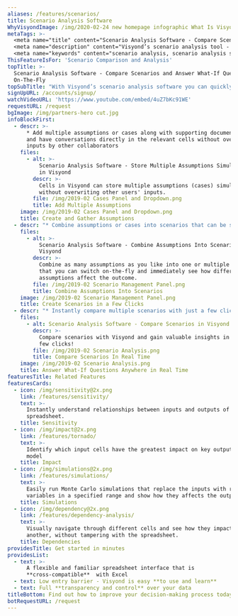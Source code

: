 ```yaml
---
aliases: /features/scenarios/
title: Scenario Analysis Software
WhyVisyondImage: /img/2020-02-24 new homepage infographic What Is Visyond.png
metaTags: >-
  <meta name="title" content="Scenario Analysis Software - Compare Scenarios and Answer What-If Questions On-The-Fly">
  <meta name="description" content="Visyond’s scenario analysis tool - compare different scenarios easily without depending on experts.">
  <meta name="keywords" content="scenario analysis, scenario analysis software, scenario analysis tool">
ThisFeatureIsFor: 'Scenario Comparison and Analysis'
topTitle: >-
  Scenario Analysis Software - Compare Scenarios and Answer What-If Questions
  On-The-Fly
topSubTitle: "With Visyond’s scenario analysis software you can quickly compare different assumptions in  real time without depending on experts.\r\n"
signUpURL: /accounts/signup/
watchVideoURL: 'https://www.youtube.com/embed/4uZ7bKc91WE'
requestURL: /request
bgImage: /img/partners-hero cut.jpg
infoBlockFirst:
  - descr: >-
      * Add multiple assumptions or cases along with supporting documentation
      and have conversations directly in the relevant cells without overriding
      inputs by other collaborators
    files:
      - alt: >-
          Scenario Analysis Software - Store Multiple Assumptions Simultaneously
          in Visyond
        descr: >-
          Cells in Visyond can store multiple assumptions (cases) simultaneously
          without overwriting other users' inputs.
        file: /img/2019-02 Cases Panel and Dropdown.png
        title: Add Multiple Assumptions
    image: /img/2019-02 Cases Panel and Dropdown.png
    title: Create and Gather Assumptions
  - descr: "* Combine assumptions or cases into scenarios that can be switched and compared at any time\r\n* Create and compare as many scenarios as you like without the risk of losing data, managing multiple versions of a spreadsheet or overwriting inputs\r\n"
    files:
      - alt: >-
          Scenario Analysis Software - Combine Assumptions Into Scenarios in
          Visyond
        descr: >-
          Combine as many assumptions as you like into one or multiple scenarios
          that you can switch on-the-fly and immediately see how different
          assumptions affect the outcome.
        file: /img/2019-02 Scenario Management Panel.png
        title: Combine Assumptions Into Scenarios
    image: /img/2019-02 Scenario Management Panel.png
    title: Create Scenarios in a Few Clicks
  - descr: "* Instantly compare multiple scenarios with just a few clicks\r\n* Visyond will build an interactive chart where you can compare data points side by side empowering you to answer ‘what-if’ questions in real time\r\n"
    files:
      - alt: Scenario Analysis Software - Compare Scenarios in Visyond
        descr: >-
          Compare scenarios with Visyond and gain valuable insights in just a
          few clicks!
        file: /img/2019-02 Scenario Analysis.png
        title: Compare Scenarios In Real Time
    image: /img/2019-02 Scenario Analysis.png
    title: Answer What-If Questions Anywhere in Real Time
featuresTitle: Related Features
featuresCards:
  - icon: /img/sensitivity@2x.png
    link: /features/sensitivity/
    text: >-
      Instantly understand relationships between inputs and outputs of your
      spreadsheet.
    title: Sensitivity
  - icon: /img/impact@2x.png
    link: /features/tornado/
    text: >-
      Identify which input cells have the greatest impact on key outputs of your
      model
    title: Impact
  - icon: /img/simulations@2x.png
    link: /features/simulations/
    text: >-
      Easily run Monte Carlo simulations that replace the inputs with random
      variables in a specified range and show how they affects the output.
    title: Simulations
  - icon: /img/dependency@2x.png
    link: /features/dependency-analysis/
    text: >-
      Visually navigate through different cells and see how they impact one
      another, without tampering with the spreadsheet.
    title: Dependencies
providesTitle: Get started in minutes
providesList:
  - text: >-
      A flexible and familiar spreadsheet interface that is
      **cross-compatible**  with Excel
  - text: Low entry barrier - Visyond is easy **to use and learn**
  - text: Full **transparency and control** over your data
titleBottom: Find out how to improve your decision-making process today
botRequestURL: /request
---
```


